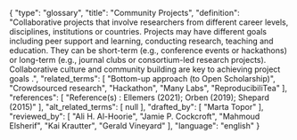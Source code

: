 {
    "type": "glossary",
    "title": "Community Projects",
    "definition": "Collaborative projects that involve researchers from different career levels, disciplines, institutions or countries. Projects may have different goals including peer support and learning, conducting research, teaching and education. They can be short-term (e.g., conference events or hackathons) or long-term (e.g., journal clubs or consortium-led research projects). Collaborative culture and community building are key to achieving project goals .",
    "related_terms": [
        "Bottom-up approach (to Open Scholarship)",
        "Crowdsourced research",
        "Hackathon",
        "Many Labs",
        "ReproducibiliTea"
    ],
    "references": [
        "Reference(s) : Ellemers (2021); Orben (2019); Shepard (2015)"
    ],
    "alt_related_terms": [
        null
    ],
    "drafted_by": [
        "Marta Topor"
    ],
    "reviewed_by": [
        "Ali H. Al-Hoorie",
        "Jamie P. Cockcroft",
        "Mahmoud Elsherif",
        "Kai Krautter",
        "Gerald Vineyard"
    ],
    "language": "english"
}